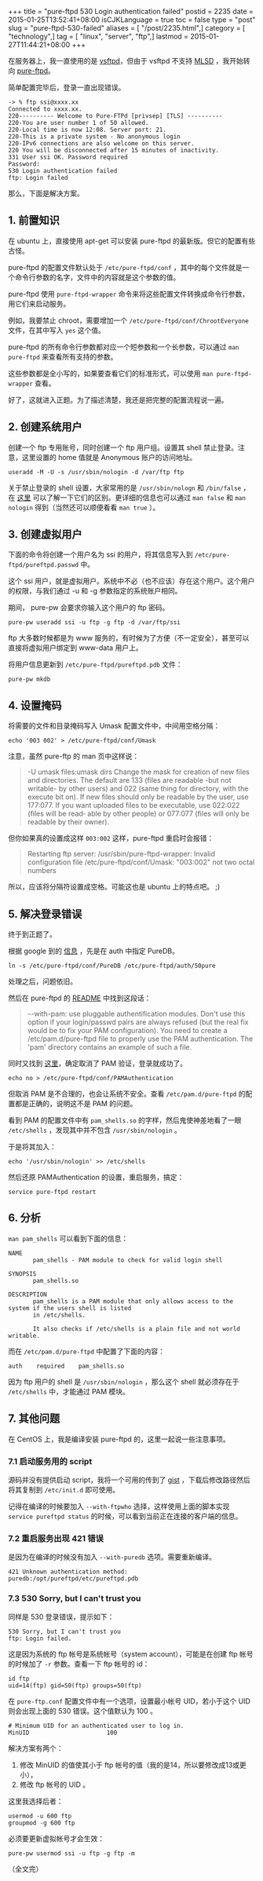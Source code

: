 +++
title = "pure-ftpd 530 Login authentication failed"
postid = 2235
date = 2015-01-25T13:52:41+08:00
isCJKLanguage = true
toc = false
type = "post"
slug = "pure-ftpd-530-failed"
aliases = [ "/post/2235.html",]
category = [ "technology",]
tag = [ "linux", "server", "ftp",]
lastmod = 2015-01-27T11:44:21+08:00
+++


在服务器上，我一直使用的是 [vsftpd][1]，但由于 vsftpd 不支持 [MLSD][2] ，我开始转向 [pure-ftpd][3]。

简单配置完毕后，登录一直出现错误。

```
-> % ftp ssi@xxxx.xx
Connected to xxxx.xx.
220---------- Welcome to Pure-FTPd [privsep] [TLS] ----------
220-You are user number 1 of 50 allowed.
220-Local time is now 12:08. Server port: 21.
220-This is a private system - No anonymous login
220-IPv6 connections are also welcome on this server.
220 You will be disconnected after 15 minutes of inactivity.
331 User ssi OK. Password required
Password:
530 Login authentication failed
ftp: Login failed
```

那么，下面是解决方案。<!--more-->

## 1. 前置知识

在 ubuntu 上，直接使用 apt-get 可以安装 pure-ftpd 的最新版。但它的配置有些古怪。

pure-ftpd 的配置文件默认处于 `/etc/pure-ftpd/conf` ，其中的每个文件就是一个命令行参数的名字，文件中的内容就是这个参数的值。

pure-ftpd 使用 `pure-ftpd-wrapper` 命令来将这些配置文件转换成命令行参数，用它们来启动服务。

例如，我要禁止 chroot，需要增加一个 `/etc/pure-ftpd/conf/ChrootEveryone` 文件，在其中写入 `yes` 这个值。

pure-ftpd 的所有命令行参数都对应一个短参数和一个长参数，可以通过 `man pure-ftpd` 来查看所有支持的参数。

这些参数都是全小写的，如果要查看它们的标准形式，可以使用 `man pure-ftpd-wrapper` 查看。 

好了，这就进入正题。为了描述清楚，我还是把完整的配置流程说一遍。

## 2. 创建系统用户

创建一个 ftp 专用账号，同时创建一个 ftp 用户组。设置其 shell 禁止登录。注意，这里设置的 home 值就是 Anonymous 账户的访问地址。

	useradd -M -U -s /usr/sbin/nologin -d /var/ftp ftp

关于禁止登录的 shell 设置，大家常用的是 `/usr/sbin/nologn` 和 `/bin/false` ，在 [这里][4] 可以了解一下它们的区别。更详细的信息也可以通过 `man false` 和 `man nologin` 得到（当然还可以顺便看看 `man true` ）。

## 3. 创建虚拟用户

下面的命令将创建一个用户名为 ssi 的用户，将其信息写入到 `/etc/pure-ftpd/pureftpd.passwd` 中。

这个 ssi 用户，就是虚拟用户。系统中不必（也不应该）存在这个用户。这个用户的权限，与我们通过 -u 和 -g 参数指定的系统账户相同。

期间， pure-pw 会要求你输入这个用户的 ftp 密码。

	pure-pw useradd ssi -u ftp -g ftp -d /var/ftp/ssi

ftp 大多数时候都是为 www 服务的，有时候为了方便（不一定安全），甚至可以直接将虚拟用户绑定到 www-data 用户上。

将用户信息更新到 `/etc/pure-ftpd/pureftpd.pdb` 文件：

	pure-pw mkdb

## 4. 设置掩码

将需要的文件和目录掩码写入 Umask 配置文件中，中间用空格分隔：

	echo '003 002' > /etc/pure-ftpd/conf/Umask

注意，虽然 pure-ftp 的 man 页中这样说：

> -U umask files:umask dirs
> 	Change  the mask for creation of new files and directories. The default are 133 (files
> 	are readable -but not writable- by other users) and 022  (same  thing  for  directory,
> 	with  the  execute  bit  on).   If  new files should only be readable by the user, use
> 	177:077. If you want uploaded files to be executable, use 022:022 (files will be read‐
> 	able by other people) or 077:077 (files will only be readable by their owner).

但你如果真的设置成这样 `003:002` 这样，pure-ftpd 重启时会报错：

> Restarting ftp server: /usr/sbin/pure-ftpd-wrapper: Invalid configuration file /etc/pure-ftpd/conf/Umask: "003:002" not two octal numbers

所以，应该将分隔符设置成空格。可能这也是 ubuntu 上的特点吧。 ;)

## 5. 解决登录错误

终于到正题了。

根据 google 到的 [信息][5] ，先是在 auth 中指定 PureDB。

	ln -s /etc/pure-ftpd/conf/PureDB /etc/pure-ftpd/auth/50pure

处理之后，问题依旧。

然后在 pure-ftpd 的 [README][7] 中找到这段话：

> --with-pam: use pluggable authentification modules. Don't use this option
> if your login/passwd pairs are always refused (but the real fix would be to
> fix your PAM configuration). You need to create a /etc/pam.d/pure-ftpd file
> to properly use the PAM authentication. The 'pam' directory contains an
> example of such a file.

同时又找到 [这里][6]，确定取消了 PAM 验证，登录就成功了。

	echo no > /etc/pure-ftpd/conf/PAMAuthentication

但取消 PAM 是不合理的，也会让系统不安全。查看 `/etc/pam.d/pure-ftpd` 的配置都是正确的，说明这不是 PAM 的问题。

看到 PAM 的配置文件中有 `pam_shells.so` 的字样，然后鬼使神差地看了一眼 `/etc/shells` ，发现其中并不包含 `/usr/sbin/nologin` 。

于是将其加入：

	echo '/usr/sbin/nologin' >> /etc/shells

然后还原 PAMAuthentication 的设置，重启服务，搞定：

	service pure-ftpd restart

## 6. 分析

`man pam_shells` 可以看到下面的信息：

	NAME
		   pam_shells - PAM module to check for valid login shell

	SYNOPSIS
		   pam_shells.so

	DESCRIPTION
		   pam_shells is a PAM module that only allows access to the system if the users shell is listed
		   in /etc/shells.

		   It also checks if /etc/shells is a plain file and not world writable.

而在 `/etc/pam.d/pure-ftpd` 中配置了下面的内容：

	auth    required    pam_shells.so

因为 ftp 用户的 shell 是 `/usr/sbin/nologin` ，那么这个 shell 就必须存在于 `/etc/shells` 中，才能通过 PAM 模块。

## 7. 其他问题

在 CentOS 上，我是编译安装 pure-ftpd 的，这里一起说一些注意事项。

### 7.1 启动服务用的 script

源码并没有提供启动 script，我将一个可用的传到了 [gist][8] ，下载后修改路径然后将其复制到 `/etc/init.d` 即可使用。

记得在编译的时候要加入 `--with-ftpwho` 选择，这样使用上面的脚本实现 `service pureftpd status` 的时候，可以看到当前正在连接的客户端的信息。

### 7.2 重启服务出现 421 错误

是因为在编译的时候没有加入 `--with-puredb` 选项。需要重新编译。

	421 Unknown authentication method: puredb:/opt/pureftpd/etc/pureftpd.pdb

### 7.3 530 Sorry, but I can't trust you

同样是 530 登录错误，提示如下：

	530 Sorry, but I can't trust you
	ftp: Login failed.

这是因为系统的 ftp 帐号是系统帐号（system account），可能是在创建 ftp 帐号的时候加了 `-r` 参数。查看一下 ftp 帐号的 id：

	id ftp
	uid=14(ftp) gid=50(ftp) groups=50(ftp)

在 `pure-ftp.conf` 配置文件中有一个选项，设置最小帐号 UID，若小于这个 UID 则会出现上面的 530 错误。这个值默认为 100 。

	# Minimum UID for an authenticated user to log in.
	MinUID                      100

解决方案有两个：

1. 修改 MinUID 的值使其小于 ftp 帐号的值（我的是14，所以要修改成13或更小），
2. 修改 ftp 帐号的 UID 。

这里我选择后者：

	usermod -u 600 ftp
	groupmod -g 600 ftp

必须要更新虚拟帐号才会生效：

	pure-pw usermod ssi -u ftp -g ftp -m

（全文完）

[1]: http://vsftpd.beasts.org/
[2]: https://tools.ietf.org/html/rfc3659#page-23
[3]: http://www.pureftpd.org/
[4]: http://unix.stackexchange.com/questions/10852/whats-the-difference-between-sbin-nologin-and-bin-false
[5]: http://serverfault.com/questions/382035/pure-ftp-login-error
[6]: https://www.howtoforge.com/community/threads/pure-ftpd-530-login-authentication-failed.54058/
[7]: http://download.pureftpd.org/pub/pure-ftpd/doc/README
[8]: https://gist.github.com/zrong/c9588a17ccb15e75fdf7
